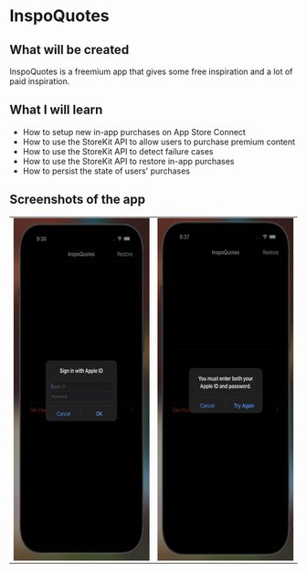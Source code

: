 # InspoQuotes


## What will be created

InspoQuotes is a freemium app that gives some free inspiration and a lot of paid inspiration.  

## What I will learn

* How to setup new in-app purchases on App Store Connect
* How to use the StoreKit API to allow users to purchase premium content
* How to use the StoreKit API to detect failure cases
* How to use the StoreKit API to restore in-app purchases
* How to persist the state of users' purchases

## Screenshots of the app
<table>
 <tr>
  <td>
   <img align="left" alt="IMG" src="https://raw.githubusercontent.com/BashirYesufu/InspoQuotes/main/Documentation/image 1.png" width="400" height="600" />
  </td>
   <td>
    <img align="right" alt="IMG" src="https://raw.githubusercontent.com/BashirYesufu/InspoQuotes/main/Documentation/image 2.png" width="400" height="600" />
  </td>
 </tr>
</table>
